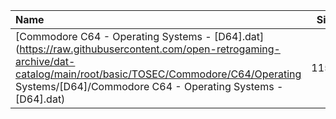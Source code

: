 |Name|Size|
|:---|---:|
|[Commodore C64 - Operating Systems - [D64].dat](https://raw.githubusercontent.com/open-retrogaming-archive/dat-catalog/main/root/basic/TOSEC/Commodore/C64/Operating Systems/[D64]/Commodore C64 - Operating Systems - [D64].dat)|1157|
